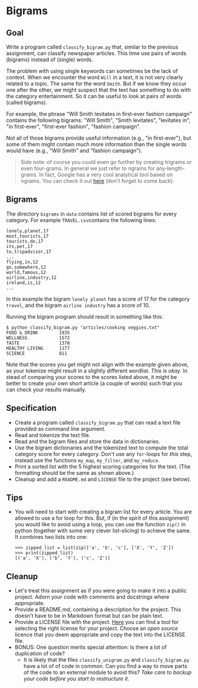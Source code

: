 # Bigrams

## Goal

Write a program called `classify_bigram.py` that, similar to the previous assignment, can classify newspaper articles. This time use pairs of words (bigrams) instead of (single) words.

The problem with using single keywords can sometimes be the lack of context. When we encounter the word `Will` in a text, it is not very clearly related to a topic. The same for the word `Smith`. But if we know they occur one after the other, we might suspect that the text has something to do with the category entertainment. So it can be useful to look at pairs of words (called bigrams).

For example, the phrase "Will Smith levitates in first-ever fashion campaign" contains the following bigrams: "Will Smith", "Smith levitates", "levitates in", "in first-ever", "first-ever fashion", "fashion campaign".

Not all of those bigrams provide useful information (e.g., "in first-ever"), but some of them might contain much more information than the single words would have (e.g., "Will Smith" and "fashion campaign").

> Side note: of course you could even go further by creating trigrams or even four-grams. In general we just refer to ngrams for any-length-grams. In fact, Google has a very cool analytical tool based on ngrams. You can check it out [here](https://books.google.com/ngrams/graph?content=natural+language+processing%2Cfunctional+programming&year_start=1960&year_end=2008&corpus=15&smoothing=3&share=&direct_url=t1%3B%2Cnatural%20language%20processing%3B%2Cc0%3B.t1%3B%2Cfunctional%20programming%3B%2Cc0) (don't forget to come back).

## Bigrams

The directory `bigrams` in `data` contains list of scored bigrams for every category. For example `TRAVEL.csv`contains the following lines:

    lonely,planet,17
    most,tourists,17
    tourists,do,17
    its,pet,17
    to,tripadvisor,17
    ...
    flying,in,12
    go,somewhere,12
    world,famous,12
    airline,industry,12
    ireland,is,12
    ...

In this example the bigram `lonely planet` has a score of 17 for the category `travel`, and the bigram `airline industry` has a score of 10.

Running the bigram program should result in something like this:

    $ python classify_bigram.py "articles/cooking veggies.txt"
    FOOD & DRINK        1935
    WELLNESS            1572
    TASTE               1378
    HEALTHY LIVING      1177
    SCIENCE             811

Note that the scores you get might not align with the example given above, as your tokenize might result in a slightly different wordlist. *This is okay.* In stead of comparing your scores to the scores listed above, it might be better to create your own short article (a couple of words) such that you can check your results manually.

## Specification

* Create a program called `classify_bigram.py` that can read a text file provided as command line argument.
* Read and tokenize the text file.
* Read and the bigram files and store the data in dictionaries.
* Use the bigram dictionaries and the tokenized text to compute the total category score for every category. Don't use any `for`-loops for *this* step, instead use the functions `my_map`, `my_filter`, and `my_reduce`.
* Print a sorted list with the 5 highest scoring categories for the text. (The formatting should be the same as shown above.)
* Cleanup and add a `README.md` and `LICENSE` file to the project (see below).

## Tips

* You will need to start with creating a bigram list for every article. You are allowed to use a for loop for this. But, if (in the spirit of this assignment) you would like to avoid using a loop, you can use the function `zip()` in python (together with some very clever list-slicing) to achieve the same. It combines two lists into one:

      >>> zipped_list = list(zip(['a', 'b', 'c'], ['X', 'Y', 'Z'])
      >>> print(zipped_list)
      [('a', 'X'), ('b', 'Y'), ('c', 'Z')]

## Cleanup

* Let's treat this assignment as if you were going to make it into a public project. Adorn your code with comments and docstrings where appropriate.
* Provide a README.md, containing a description for the project. This doesn't have to be in Markdown format but can be plain text.
* Provide a LICENSE file with the project. [Here](https://choosealicense.com/) you can find a tool for selecting the right license for your project. Choose an *open source* licence that you deem appropriate and copy the text into the LICENSE file.
* BONUS: One question merits special attention: Is there a lot of duplication of code?
    * It is likely that the files `classify_unigram.py` and `classify_bigram.py` have a lot of of code in common. Can you find a way to move parts of the code to an external module to avoid this? *Take care to backup your code before you start to restructure it*.
